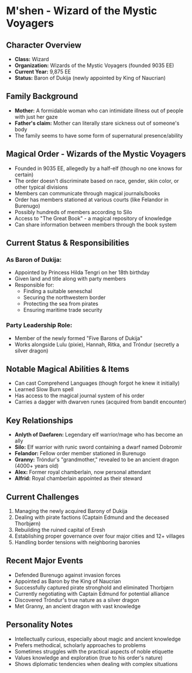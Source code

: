 # M'shen - Wizard of the Mystic Voyagers

## Character Overview
- **Class:** Wizard
- **Organization:** Wizards of the Mystic Voyagers (founded 9035 EE)
- **Current Year:** 9,875 EE
- **Status:** Baron of Dukija (newly appointed by King of Naucrian)

## Family Background
- **Mother:** A formidable woman who can intimidate illness out of people with just her gaze
- **Father's claim:** Mother can literally stare sickness out of someone's body
- The family seems to have some form of supernatural presence/ability

## Magical Order - Wizards of the Mystic Voyagers
- Founded in 9035 EE, allegedly by a half-elf (though no one knows for certain)
- The order doesn't discriminate based on race, gender, skin color, or other typical divisions
- Members can communicate through magical journals/books
- Order has members stationed at various courts (like Felandor in Burenugo)
- Possibly hundreds of members according to Silo
- Access to "The Great Book" - a magical repository of knowledge
- Can share information between members through the book system

## Current Status & Responsibilities
### As Baron of Dukija:
- Appointed by Princess Hilda Tengri on her 18th birthday
- Given land and title along with party members
- Responsible for:
  - Finding a suitable seneschal
  - Securing the northwestern border
  - Protecting the sea from pirates
  - Ensuring maritime trade security

### Party Leadership Role:
- Member of the newly formed "Five Barons of Dukija"
- Works alongside Lulu (pixie), Hannah, Ritka, and Tróndur (secretly a silver dragon)

## Notable Magical Abilities & Items
- Can cast Comprehend Languages (though forgot he knew it initially)
- Learned Slow Burn spell
- Has access to the magical journal system of his order
- Carries a dagger with dwarven runes (acquired from bandit encounter)

## Key Relationships
- **Anlyth of Daefaren:** Legendary elf warrior/mage who has become an ally
- **Silo:** Elf warrior with runic sword containing a dwarf named Dobromir
- **Felandor:** Fellow order member stationed in Burenugo
- **Granny:** Tróndur's "grandmother," revealed to be an ancient dragon (4000+ years old)
- **Alex:** Former royal chamberlain, now personal attendant
- **Alfrid:** Royal chamberlain appointed as their steward

## Current Challenges
1. Managing the newly acquired Barony of Dukija
2. Dealing with pirate factions (Captain Edmund and the deceased Thorbjørn)
3. Rebuilding the ruined capital of Eresh
4. Establishing proper governance over four major cities and 12+ villages
5. Handling border tensions with neighboring baronies

## Recent Major Events
- Defended Burenugo against invasion forces
- Appointed as Baron by the King of Naucrian
- Successfully captured pirate stronghold and eliminated Thorbjørn
- Currently negotiating with Captain Edmund for potential alliance
- Discovered Tróndur's true nature as a silver dragon
- Met Granny, an ancient dragon with vast knowledge

## Personality Notes
- Intellectually curious, especially about magic and ancient knowledge
- Prefers methodical, scholarly approaches to problems
- Sometimes struggles with the practical aspects of noble etiquette
- Values knowledge and exploration (true to his order's nature)
- Shows diplomatic tendencies when dealing with complex situations